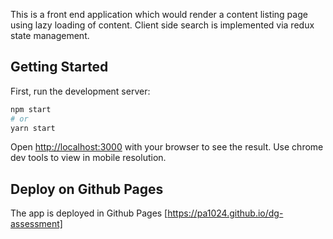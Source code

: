 This is a front end application which would render a content listing page using lazy loading of content.
Client side search is implemented via redux state management.


## Getting Started

First, run the development server:

```bash
npm start
# or
yarn start
```

Open [http://localhost:3000](http://localhost:3000) with your browser to see the result.
Use chrome dev tools to view in mobile resolution.

## Deploy on Github Pages

The app is deployed in Github Pages [https://pa1024.github.io/dg-assessment]
